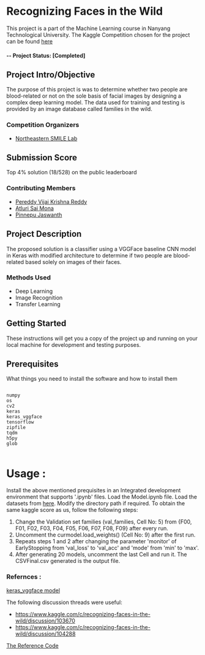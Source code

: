 # Recognizing Faces in the Wild
This project is a part of the Machine Learning course in Nanyang Technological University. The Kaggle Competition chosen for the project can be found [here](https://www.kaggle.com/c/recognizing-faces-in-the-wild) 

#### -- Project Status: [Completed]

## Project Intro/Objective
The purpose of this project is was to determine whether two people are blood-related or not on the sole basis of facial images by designing a complex deep learning model. The data used for training and testing is provided by an image database called families in the wild. 

### Competition Organizers
* [Northeastern SMILE Lab](https://web.northeastern.edu/smilelab/)

## Submission Score 
Top 4% solution (18/528) on the public leaderboard

### Contributing Members
- [Pereddy Vijai Krishna Reddy](https://github.com/pvijaikr)
- [Atluri Sai Mona](https://github.com/alturisaimona)
- [Pinnepu Jaswanth](https://github.com/jaswanth001)

## Project Description
The proposed solution is a classifier using a VGGFace baseline CNN model in Keras with modified architecture to determine if two people are blood-related based solely on images of their faces. 

### Methods Used
* Deep Learning 
* Image Recognition
* Transfer Learning 

## Getting Started

These instructions will get you a copy of the project up and running on your local machine for development and testing purposes.

## Prerequisites

What things you need to install the software and how to install them

```

numpy
os
cv2
keras
keras_vggface
tensorflow
zipfile
tqdm
h5py
glob


```

# Usage : 
Install the above mentioned prequisites in an Integrated development environment that supports '.ipynb' files. Load the Model.ipynb file. Load the datasets from [here](https://www.kaggle.com/c/recognizing-faces-in-the-wild/data). Modify the directory path if required.
To obtain the same kaggle score as us, follow the following steps:
1. Change the Validation set families (val_families, Cell No: 5) from {F00, F01, F02, F03, F04, F05, F06, F07, F08, F09} after every run.
2. Uncomment the curmodel.load_weights() (Cell No: 9) after the first run.
3. Repeats steps 1 and 2 after changing the parameter 'monitor' of EarlyStopping from 'val_loss' to 'val_acc' and 'mode' from 'min' to 'max'.
4. After generating 20 models, uncomment the last Cell and run it. The CSVFinal.csv generated is the output file.


### Refernces :
[keras_vggface model](https://github.com/rcmalli/keras-vggface)

The following discussion threads were useful:
- https://www.kaggle.com/c/recognizing-faces-in-the-wild/discussion/103670
- https://www.kaggle.com/c/recognizing-faces-in-the-wild/discussion/104288

[The Reference Code](https://www.kaggle.com/mattemilio/smile-best-who-smile-last)
